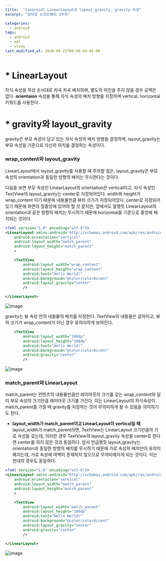```yaml
---
title:  "[android] LinearLayout과 layout_gravity, gravity 속성"
excerpt: "모바일 소프트웨어 1주차"

categories:
  - android
tags:
  - android
  - xml
  - study
last_modified_at: 2020-09-21T08:06:00-05:00
---
```


# * LinearLayout
자식 속성을 작성 순서대로 차곡 차곡 배치하며, 별도의 마진을 주지 않을 경우 공백은 없다.
**orientaion** 속성을 통해 자식 속성의 배치 방향을 지정하며 vertical, horizontal 키워드를 사용한다.

# * gravity와 layout_gravity
gravity은 부모 속성이 담고 있는 자식 속성의 배치 방향을 결정하며, layout_gravity는 부모 속성을 기준으로 자신의 위치를 결정하는 속성이다. <br/>

### wrap_content와 layout_gravity
LinearLayout에서 layout_gravity를 사용할 때 주의할 점은, layout_gravity은 부모 속성의 orientation과 동일한 방향의 배치는 무시한다는 것이다. <br/>

다음을 보면 부모 속성인 LinearLayout의 orientation은 vertical이고, 자식 속성인 TextView의 layout_gravity는 center로 지정되어있다. width와 height가 wrap_content 이기 때문에 내용물만큼 뷰의 크기가 지정되어있다. center로 지정되어있기 때문에 화면의 정중앙에 있어야 할 것 같지만, 앞에서도 말했듯 LinearLayout의 orientation과 같은 방향의 배치는 무시하기 때문에 horizontal을 기준으로 중앙에 배치되는 것이다.

~~~xml
<?xml version="1.0" encoding="utf-8"?>
<LinearLayout xmlns:android="http://schemas.android.com/apk/res/android"
    android:orientation="vertical"
    android:layout_width="match_parent"
    android:layout_height="match_parent"
    >

    <TextView
        android:layout_width="wrap_content"
        android:layout_height="wrap_content"
        android:text="Hello World!"
        android:background="@color/colorAccent"
        android:layout_gravity="center"
        />

</LinearLayout>
~~~

![image](https://user-images.githubusercontent.com/69361613/93773267-dfc97700-fc5a-11ea-87c9-fa25f4cbac3e.png)


gravity는 뷰 속성 안의 내용물의 배치를 지정한다. TextView의 내용물은 글자이고, 뷰의 크기가 wrap_content가 아닌 경우 유의미하게 보여진다.

~~~xml
    <TextView
        android:layout_width="200dp"
        android:layout_height="100dp"
        android:text="Hello World!"
        android:background="@color/colorAccent"
        android:gravity="center"
        />
~~~

![image](https://user-images.githubusercontent.com/69361613/93773554-346cf200-fc5b-11ea-8624-95f681d19136.png)

### match_parent와 LinearLayout
match_parent는 컨텐츠의 내용물만큼만 레이아웃의 크기를 갖는 wrap_content와 달리 부모 속성의 크기만큼 레이아웃 크기를 가진다. 이는 LinearLayout의 자식속성이 match_parent를 가질 때 gravity를 지정하는 것이 무의미하게 될 수 있음을 의미하기도 한다.

* **layout_width가 match_parent이고 LinearLayout이 vertical일 때** <br/>
layout_width가 match_parent라면, TextView는 LinearLayout 크기만큼의 가로 속성을 갖는데, 이러한 경우 TextView의 layout_gravity 속성을 center로 한다면 center를 하지 않은 것과 동일하다. 앞서 언급했듯 layout_gravity는 orientation과 동일한 방향의 배치를 무시하기 때문에 가로 속성의 배치만이 유의미해지는데, 가로 속성에 여백이 존재하지 않으므로 무의미해지게 되는 것이다. 이는 반대의 경우도 동일하다.  
~~~xml
<?xml version="1.0" encoding="utf-8"?>
<LinearLayout xmlns:android="http://schemas.android.com/apk/res/android"
    android:orientation="vertical"
    android:layout_width="match_parent"
    android:layout_height="match_parent"
    >

    <TextView
        android:layout_width="match_parent"
        android:layout_height="100dp"
        android:text="Hello World!"
        android:background="@color/colorAccent"
        android:layout_gravity="center"
        android:gravity="center"
        />

</LinearLayout>
~~~
![image](https://user-images.githubusercontent.com/69361613/93774923-c32e3e80-fc5c-11ea-8159-49c156a7753c.png)
